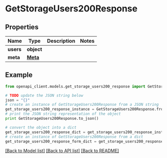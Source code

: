# GetStorageUsers200Response


## Properties
Name | Type | Description | Notes
------------ | ------------- | ------------- | -------------
**users** | **object** |  | 
**meta** | [**Meta**](Meta.md) |  | 

## Example

```python
from openapi_client.models.get_storage_users200_response import GetStorageUsers200Response

# TODO update the JSON string below
json = "{}"
# create an instance of GetStorageUsers200Response from a JSON string
get_storage_users200_response_instance = GetStorageUsers200Response.from_json(json)
# print the JSON string representation of the object
print GetStorageUsers200Response.to_json()

# convert the object into a dict
get_storage_users200_response_dict = get_storage_users200_response_instance.to_dict()
# create an instance of GetStorageUsers200Response from a dict
get_storage_users200_response_form_dict = get_storage_users200_response.from_dict(get_storage_users200_response_dict)
```
[[Back to Model list]](../README.md#documentation-for-models) [[Back to API list]](../README.md#documentation-for-api-endpoints) [[Back to README]](../README.md)


